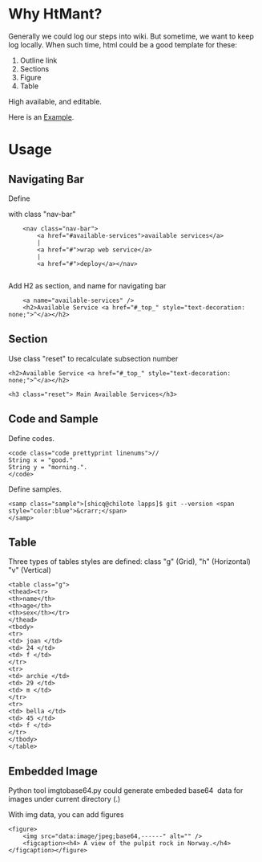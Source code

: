 [Example]:http://eldrad.cs-i.brandeis.edu:8080/python-as-web-service-shi-2013-12-17.html

# Why HtMant?
Generally we could log our steps into wiki. 
But sometime, we want to keep log locally. 
When such time, html could be a good template for these:

1. Outline link
2. Sections
3. Figure
4. Table

High available, and editable. 

Here is an [Example].

# Usage

## Navigating Bar

Define <nav> with class "nav-bar"
```
    <nav class="nav-bar">
        <a href="#available-services">available services</a>
        | 
        <a href="#">wrap web service</a>
        |
        <a href="#">deploy</a></nav>


```

Add H2 as section, and name for navigating bar

```
	<a name="available-services" />
	<h2>Available Service <a href="#_top_" style="text-decoration: none;">^</a></h2>
```

## Section

Use class "reset" to recalculate subsection number
```
<h2>Available Service <a href="#_top_" style="text-decoration: none;">^</a></h2>

<h3 class="reset"> Main Available Services</h3>

```

## Code and Sample

Define codes.
```
<code class="code prettyprint linenums">//
String x = "good."
String y = "morning.".
</code>
```


Define samples.
```
<samp class="sample">[shicq@chilote lapps]$ git --version <span style="color:blue">&crarr;</span>
</samp>  
```

## Table

Three types of tables styles are defined: class "g" (Grid), "h" (Horizontal) "v" (Vertical)
```
<table class="g">
<thead><tr>
<th>name</th>
<th>age</th>
<th>sex</th></tr>
</thead>
<tbody>
<tr>
<td> joan </td>
<td> 24 </td>
<td> f </td>
</tr>
<tr>
<td> archie </td>
<td> 29 </td>
<td> m </td>
</tr>
<tr>
<td> bella </td>
<td> 45 </td>
<td> f </td>
</tr>
</tbody>
</table>
```

## Embedded Image

Python tool imgtobase64.py could generate embeded base64 <img> data for images under current directory (.) 

With img data, you can add figures

```
<figure>
    <img src="data:image/jpeg;base64,------" alt="" />
    <figcaption><h4> A view of the pulpit rock in Norway.</h4></figcaption></figure>

```



